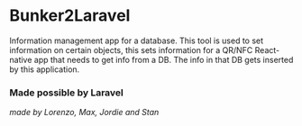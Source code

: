 # Bunker2Laravel

Information management app for a database.
This tool is used to set information on certain objects, this sets information for a QR/NFC React-native app that needs to get info from a DB. 
The info in that DB gets inserted by this application.


### Made possible by Laravel
*made by Lorenzo, Max, Jordie and Stan*
